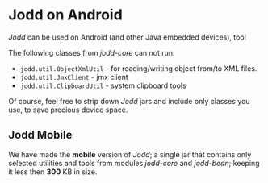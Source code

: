 # Jodd on Android

*Jodd* can be used on Android (and other Java embedded devices), too!

The following classes from <var>jodd-core</var> can not run:

* `jodd.util.ObjectXmlUtil` - for reading/writing object from/to XML
  files.
* `jodd.util.JmxClient` - jmx client
* `jodd.util.ClipboardUtil` - system clipboard tools

Of course, feel free to strip down *Jodd* jars and include only classes
you use, to save precious device space.

## Jodd Mobile

We have made the **mobile** version of *Jodd*; a single jar that
contains only selected utilities and tools from modules
<var>jodd-core</var> and <var>jodd-bean</var>; keeping it less then
**300** KB in size.


